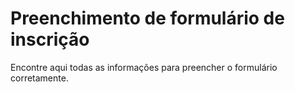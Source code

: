 # Preenchimento de formulário de inscrição

Encontre aqui todas as informações para preencher o formulário corretamente.